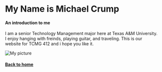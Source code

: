 # My Name is Michael Crump
#### An introduction to me

I am a senior Technology Management major here at Texas A&M University. I enjoy hanging with freinds, playing guitar, and traveling.
This is our website for TCMG 412 and i hope you like it.

![My picture](https://user-images.githubusercontent.com/98478689/152833867-58d2e702-dcce-4719-a158-b3beb7319de9.jpeg)

#### [Back to home](index.md)
